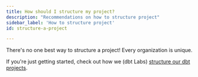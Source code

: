 ```yaml
---
title: How should I structure my project?
description: "Recommendations on how to structure project"
sidebar_label: 'How to structure project'
id: structure-a-project

---
```


There's no one best way to structure a project! Every organization is unique.

If you're just getting started, check out how we (dbt Labs) [structure our dbt projects](https://docs.getdbt.com/guides/best-practices/how-we-structure/1-guide-overview).
